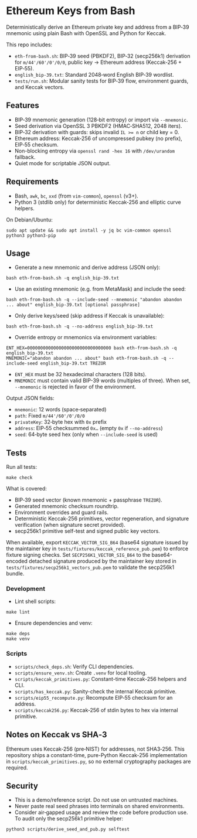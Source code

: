 # Ethereum Keys from Bash

Deterministically derive an Ethereum private key and address from a BIP‑39 mnemonic using plain Bash with OpenSSL and Python for Keccak.

This repo includes:
- `eth-from-bash.sh`: BIP‑39 seed (PBKDF2), BIP‑32 (secp256k1) derivation for `m/44'/60'/0'/0/0`, public key → Ethereum address (Keccak‑256 + EIP‑55).
- `english_bip-39.txt`: Standard 2048‑word English BIP‑39 wordlist.
- `tests/run.sh`: Modular sanity tests for BIP‑39 flow, environment guards, and Keccak vectors.

## Features
- BIP‑39 mnemonic generation (128‑bit entropy) or import via `--mnemonic`.
- Seed derivation via OpenSSL 3 PBKDF2 (HMAC‑SHA512, 2048 iters).
- BIP‑32 derivation with guards: skips invalid `IL >= n` or child key = 0.
- Ethereum address: Keccak‑256 of uncompressed pubkey (no prefix), EIP‑55 checksum.
- Non-blocking entropy via `openssl rand -hex 16` with `/dev/urandom` fallback.
- Quiet mode for scriptable JSON output.

## Requirements
- Bash, `awk`, `bc`, `xxd` (from `vim-common`), `openssl` (v3+).
- Python 3 (stdlib only) for deterministic Keccak-256 and elliptic curve helpers.

On Debian/Ubuntu:
```
sudo apt update && sudo apt install -y jq bc vim-common openssl python3 python3-pip
```

## Usage

- Generate a new mnemonic and derive address (JSON only):
```
bash eth-from-bash.sh -q english_bip-39.txt
```

- Use an existing mnemonic (e.g. from MetaMask) and include the seed:
```
bash eth-from-bash.sh -q --include-seed --mnemonic "abandon abandon ... about" english_bip-39.txt [optional passphrase]
```

- Only derive keys/seed (skip address if Keccak is unavailable):
```
bash eth-from-bash.sh -q --no-address english_bip-39.txt
```

- Override entropy or mnemonics via environment variables:
```
ENT_HEX=00000000000000000000000000000000 bash eth-from-bash.sh -q english_bip-39.txt
MNEMONIC="abandon abandon ... about" bash eth-from-bash.sh -q --include-seed english_bip-39.txt TREZOR
```
  - `ENT_HEX` must be 32 hexadecimal characters (128 bits).
  - `MNEMONIC` must contain valid BIP-39 words (multiples of three). When set, `--mnemonic` is rejected in favor of the environment.

Output JSON fields:
- `mnemonic`: 12 words (space‑separated)
- `path`: Fixed `m/44'/60'/0'/0/0`
- `privateKey`: 32‑byte hex with `0x` prefix
- `address`: EIP‑55 checksummed `0x…` (empty `0x` if `--no-address`)
- `seed`: 64‑byte seed hex (only when `--include-seed` is used)

## Tests

Run all tests:
```
make check
```
What is covered:
- BIP‑39 seed vector (known mnemonic + passphrase `TREZOR`).
- Generated mnemonic checksum roundtrip.
- Environment overrides and guard rails.
- Deterministic Keccak-256 primitives, vector regeneration, and signature verification (when signature secret provided).
- secp256k1 primitive self-test and signed public key vectors.

When available, export `KECCAK_VECTOR_SIG_B64` (base64 signature issued by the maintainer key in `tests/fixtures/keccak_reference_pub.pem`) to enforce fixture signing checks.
Set `SECP256K1_VECTOR_SIG_B64` to the base64-encoded detached signature produced by the maintainer key stored in `tests/fixtures/secp256k1_vectors_pub.pem` to validate the secp256k1 bundle.

### Development
- Lint shell scripts:
```
make lint
```
- Ensure dependencies and venv:
```
make deps
make venv
```

### Scripts
- `scripts/check_deps.sh`: Verify CLI dependencies.
- `scripts/ensure_venv.sh`: Create `.venv` for local tooling.
- `scripts/keccak_primitives.py`: Constant-time Keccak-256 helpers and CLI.
- `scripts/has_keccak.py`: Sanity-check the internal Keccak primitive.
- `scripts/eip55_recompute.py`: Recompute EIP‑55 checksum for an address.
- `scripts/keccak256.py`: Keccak‑256 of stdin bytes to hex via internal primitive.

## Notes on Keccak vs SHA‑3
Ethereum uses Keccak‑256 (pre‑NIST) for addresses, not SHA3‑256. This repository ships a constant-time, pure-Python Keccak-256 implementation in `scripts/keccak_primitives.py`, so no external cryptography packages are required.

## Security
- This is a demo/reference script. Do not use on untrusted machines.
- Never paste real seed phrases into terminals on shared environments.
- Consider air‑gapped usage and review the code before production use.
To audit only the secp256k1 primitive helper:
```
python3 scripts/derive_seed_and_pub.py selftest
```

